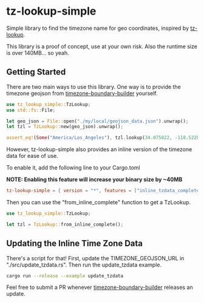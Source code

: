 # tz-lookup-simple

Simple library to find the timezone name for geo coordinates, inspired
by [tz-lookup](https://github.com/darkskyapp/tz-lookup).

This library is a proof of concept, use at your own risk.
Also the runtime size is over 140MB... so yeah.

## Getting Started

There are two main ways to use this library. One way is to provide the timezone geojson from 
[timezone-boundary-builder](https://github.com/evansiroky/timezone-boundary-builder/)
yourself.

```rust
use tz_lookup_simple::TzLookup;
use std::fs::File;

let geo_json = File::open("./my/local/geojson_data.json").unwrap();
let tzl = TzLookup::new(geo_json).unwrap();

assert_eq!(Some("America/Los_Angeles"), tzl.lookup(34.075822, -118.522885));
```

However, tz-lookup-simple also provides an inline version of the timezone data for
ease of use.

To enable it, add the following line to your Cargo.toml

**NOTE: Enabling this feature will increase your binary size by ~40MB**

```toml
tz-lookup-simple = { version = "*", features = ["inline_tzdata_complete"] }
```

Then you can use the "from_inline_complete" function to get a TzLookup.

```rust
use tz_lookup_simple::TzLookup;

let tzl = TzLookup::from_inline_complete();
```

## Updating the Inline Time Zone Data

There's a script for that! First, update the TIMEZONE_GEOJSON_URL
in "./src/update_tzdata.rs". Then run the update_tzdata example.

```bash
cargo run --release --example update_tzdata
```

Feel free to submit a PR whenever
[timezone-boundary-builder](https://github.com/evansiroky/timezone-boundary-builder/)
releases an update.
